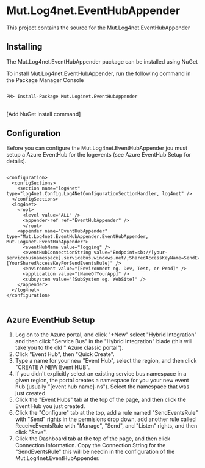 # Mut.Log4net.EventHubAppender
This project contains the source for the Mut.Log4net.EventHubAppender 

## Installing
The Mut.Log4net.EventHubAppender package can be installed using NuGet

To install Mut.Log4net.EventHubAppender, run the following command in the  Package Manager Console
<pre>
<code>
PM&gt; Install-Package Mut.Log4net.EventHubAppender
</code>
</pre>

[Add NuGet install command]

## Configuration
Before you can configure the Mut.Log4net.EventHubAppender jou must setup a Azure EventHub for the logevents (see Azure EventHub Setup for details).

<pre>
<code>
&lt;configuration&gt;
  &lt;configSections&gt;
    &lt;section name="log4net" type="log4net.Config.Log4NetConfigurationSectionHandler, log4net" /&gt;
  &lt;/configSections&gt;
  &lt;log4net&gt;
    &lt;root&gt;
      &lt;level value="ALL" /&gt; 
      &lt;appender-ref ref="EventHubAppender" /&gt;
      &lt;/root&gt;
    &lt;appender name="EventHubAppender" type="Mut.Log4net.EventHubAppender.EventHubAppender, Mut.Log4net.EventHubAppender"&gt;
      &lt;eventHubName value="logging" /&gt;
      &lt;eventHubConnectionString value="Endpoint=sb://[your-servicebusnamespace].servicebus.windows.net/;SharedAccessKeyName=SendEventsRule;SharedAccessKey=[YourSharedAccessKeyForSendEventsRule]" /&gt;
      &lt;environment value="[Environment eg. Dev, Test, or Prod]" /&gt;
      &lt;application value="[NameOfYourApp]" /&gt;
      &lt;subsystem value="[SubSystem eg. WebSite]" /&gt;
    &lt;/appender&gt;
  &lt;/log4net&gt;
&lt;/configuration&gt;
</code>
</pre>

## Azure EventHub Setup
1. Log on to the Azure portal, and click "+New" select "Hybrid Integration" and then click "Service Bus" in the "Hybrid Integration" blade (this will take you to the old " Azure classic portal").
2. Click "Event Hub", then "Quick Create".
3. Type a name for your new "Event Hub", select the region, and then click "CREATE A NEW Event HUB".
4. If you didn't explicitly select an existing service bus namespace in a given region, the portal creates a namespace for you your new event hub (usually "[event hub name]-ns"). Select the namespace that was just created.
5. Click the "Event Hubs" tab at the top of the page, and then click the Event Hub you just created.
6. Click the "Configure" tab at the top, add a rule named "SendEventsRule" with "Send" rights in the permisions drop down, add another rule called ReceiveEventsRule with "Manage", "Send", and "Listen" rights, and then click "Save".
7. Click the Dashboard tab at the top of the page, and then click Connection Information. Copy the Connection String for the "SendEventsRule" this will be needin in the configuration of the Mut.Log4net.EventHubAppender.
